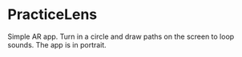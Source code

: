 # PracticeLens

Simple AR app. Turn in a circle and draw paths on the screen to loop sounds. The app is in portrait.
